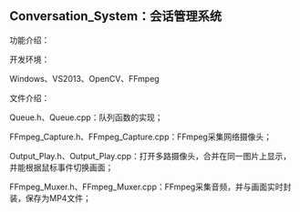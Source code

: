 ## Conversation_System：会话管理系统


功能介绍：



开发环境：

Windows、VS2013、OpenCV、FFmpeg

文件介绍：

Queue.h、Queue.cpp：队列函数的实现；

FFmpeg_Capture.h、FFmpeg_Capture.cpp：FFmpeg采集网络摄像头；

Output_Play.h、Output_Play.cpp：打开多路摄像头，合并在同一图片上显示，并能根据鼠标事件切换画面；

FFmpeg_Muxer.h、FFmpeg_Muxer.cpp：FFmpeg采集音频，并与画面实时封装，保存为MP4文件；
